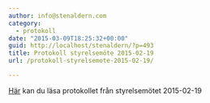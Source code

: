 ```yaml
---
author: info@stenaldern.com
category:
  - protokoll
date: "2015-03-09T18:25:32+00:00"
guid: http://localhost/stenaldern/?p=493
title: Protokoll styrelsemöte 2015-02-19
url: /protokoll-styrelsemote-2015-02-19/

---
```

[Här](/wp-content/uploads/2015/03/Protokoll_styrelsemote2015-02-19.pdf "Protokoll") kan du läsa protokollet från styrelsemötet 2015-02-19
